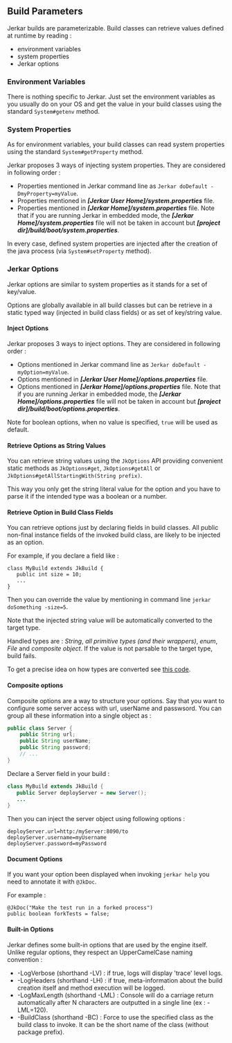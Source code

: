 ## Build Parameters

Jerkar builds are parameterizable. Build classes can retrieve values defined at runtime by reading :

* environment variables
* system properties
* Jerkar options

### Environment Variables
There is nothing specific to Jerkar. Just set the environment variables as you usually do on your OS and get 
the value in your build classes using the standard `System#getenv` method.

### System Properties
As for environment variables, your build classes can read system properties using the standard `System#getProperty` method.

Jerkar proposes 3 ways of injecting system properties. They are considered in following order :

* Properties mentioned in Jerkar command line as `Jerkar doDefault -DmyProperty=myValue`.
* Properties mentioned in ___[Jerkar User Home]/system.properties___ file. 
* Properties mentioned in ___[Jerkar Home]/system.properties___ file. 
  Note that if you are running Jerkar in embedded mode, the ___[Jerkar Home]/system.properties___ file will not be taken in account but ___[project dir]/build/boot/system.properties___.

In every case, defined system properties are injected after the creation of the java process (via `System#setProperty` method).

### Jerkar Options

Jerkar options are similar to system properties as it stands for a set of key/value. 

Options are globally available in all build classes but can be retrieve in a static typed way (injected in build class fields) 
or as set of key/string value.

#### Inject Options

Jerkar proposes 3 ways to inject options. They are considered in following order :

* Options mentioned in Jerkar command line as `Jerkar doDefault -myOption=myValue`.
* Options mentioned in ___[Jerkar User Home]/options.properties___ file.
* Options mentioned in ___[Jerkar Home]/options.properties___ file. 
  Note that if you are running Jerkar in embedded mode, the ___[Jerkar Home]/options.properties___ file will not be taken in account but ___[project dir]/build/boot/options.properties___.

Note for boolean options, when no value is specified, `true` will be used as default.

#### Retrieve Options as String Values

You can retrieve string values using the `JkOptions` API providing convenient static methods as `JkOptions#get`, `JkOptions#getAll` or `JkOptions#getAllStartingWith(String prefix)`.

This way you only get the string literal value for the option and you have to parse it if the intended type was a boolean or a number.

#### Retrieve Option in Build Class Fields

You can retrieve options just by declaring fields in build classes. 
All public non-final instance fields of the invoked build class, are likely to be injected as an option.

For example, if you declare a field like :

```
class MyBuild extends JkBuild {
   public int size = 10;
   ...
}
``` 
Then you can override the value by mentioning in command line `jerkar doSomething -size=5`.

Note that the injected string value will be automatically converted to the target type.

Handled types are : _String_, _all primitive types (and their wrappers)_, _enum_, _File_ and _composite object_.
If the value is not parsable to the target type, build fails. 

To get a precise idea on how types are converted see [this code](https://github.com/jerkar/jerkar/blob/master/org.jerkar.core/src/main/java/org/jerkar/tool/OptionInjector.java).

#### Composite options

Composite options are a way to structure your options. Say that you want to configure some server access with url, userName and passwsord. 
You can group all these information into a single object as :

```Java
public class Server {
    public String url;
    public String userName;
    public String password;
    // ...
}
```

Declare a Server field in your build :

```Java
class MyBuild extends JkBuild {
   public Server deployServer = new Server();
   ...
}
```
Then you can inject the server object using following options :

```
deployServer.url=http:/myServer:8090/to
deployServer.username=myUsername
deployServer.password=myPassword
```

#### Document Options

If you want your option been displayed when invoking `jerkar help` you need to annotate it with `@JkDoc`.

For example :

```
@JkDoc("Make the test run in a forked process")
public boolean forkTests = false;
```

#### Built-in Options

Jerkar defines some built-in options that are used by the engine itself. Unlike regular options, they respect an UpperCamelCase naming
convention :

- -LogVerbose (shorthand -LV) : if true, logs will display 'trace' level logs.
- -LogHeaders (shorthand -LH) : if true, meta-information about the build creation itself and method execution will be logged.
- -LogMaxLength (shorthand -LML) : Console will do a carriage return automatically after N characters are outputted in a single line (ex : -LML=120).
- -BuildClass (shorthand -BC) : Force to use the specified class as the build class to invoke. It can be the short name of the class (without package prefix).


